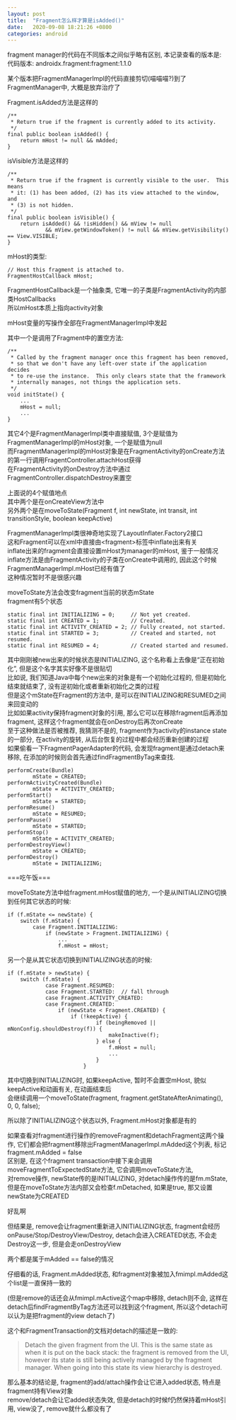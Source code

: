 ```yaml
---
layout: post
title:  "Fragment怎么样才算是isAdded()"
date:   2020-09-08 18:21:26 +0800
categories: android
---
```


fragment manager的代码在不同版本之间似乎略有区别, 本记录查看的版本是:  
代码版本: androidx.fragment:fragment:1.1.0

某个版本把FragmentManagerImpl的代码直接剪切(喵喵喵?)到了FragmentManager中, 大概是放弃治疗了

Fragment.isAdded方法是这样的

    /**
     * Return true if the fragment is currently added to its activity.
     */
    final public boolean isAdded() {
        return mHost != null && mAdded;
    }

isVisible方法是这样的  

    /**
     * Return true if the fragment is currently visible to the user.  This means
     * it: (1) has been added, (2) has its view attached to the window, and
     * (3) is not hidden.
     */
    final public boolean isVisible() {
        return isAdded() && !isHidden() && mView != null
                && mView.getWindowToken() != null && mView.getVisibility() == View.VISIBLE;
    }

mHost的类型:

    // Host this fragment is attached to.
    FragmentHostCallback mHost;

FragmentHostCallback是一个抽象类, 它唯一的子类是FragmentActivity的内部类HostCallbacks  
所以mHost本质上指向activity对象

mHost变量的写操作全部在FragmentManagerImpl中发起

其中一个是调用了Fragment中的置空方法:

    /**
     * Called by the fragment manager once this fragment has been removed,
     * so that we don't have any left-over state if the application decides
     * to re-use the instance.  This only clears state that the framework
     * internally manages, not things the application sets.
     */
    void initState() {
        ...
        mHost = null;
        ...
    }

其它4个是FragmentManagerImpl类中直接赋值, 3个是赋值为FragmentManagerImpl的mHost对象, 一个是赋值为null  
而FragmentManagerImpl的mHost对象是在FragmentActivity的onCreate方法的第一行调用FragentController.attachHost获得  
在FragmentActivity的onDestroy方法中通过FragmentController.dispatchDestroy来置空

上面说的4个赋值地点  
其中两个是在onCreateView方法中  
另外两个是在moveToState(Fragment f, int newState, int transit, int transitionStyle, boolean keepActive)

FragmentManagerImpl类很神奇地实现了LayoutInflater.Factory2接口  
这和Fragment可以在xml中直接由&lt;fragment&gt;标签中inflate出来有关  
inflate出来的fragment会直接设置mHost为manager的mHost, 鉴于一般情况inflate方法是由FragmentActivity的子类在onCreate中调用的, 因此这个时候FragmentManagerImpl.mHost已经有值了  
这种情况暂时不是很感兴趣

moveToState方法会改变fragment当前的状态mState  
fragment有5个状态

    static final int INITIALIZING = 0;     // Not yet created.
    static final int CREATED = 1;          // Created.
    static final int ACTIVITY_CREATED = 2; // Fully created, not started.
    static final int STARTED = 3;          // Created and started, not resumed.
    static final int RESUMED = 4;          // Created started and resumed.

其中刚刚被new出来的时候状态是INITIALIZING, 这个名称看上去像是“正在初始化”, 但是这个名字其实好像不是很贴切  
比如说, 我们知道Java中每个new出来的对象是有一个初始化过程的, 但是初始化结束就结束了, 没有逆初始化或者重新初始化之类的过程  
但是这个mState在Fragment的方法中, 是可以在INITIALIZING和RESUMED之间来回变动的  
比如如果activity保持fragment对象的引用, 那么它可以在移除fragment后再添加fragment, 这样这个fragment就会在onDestroy后再次onCreate  
至于这种做法是否被推荐, 我猜测不是的, fragment作为activity的instance state的一部分, 在activity的旋转, 从后台恢复的过程中都会经历重新创建的过程  
如果偷看一下FragmentPagerAdapter的代码, 会发现fragment是通过detach来移除,  在添加的时候则会首先通过findFragmentByTag来查找. 

    performCreate(Bundle)
            mState = CREATED;
    performActivityCreated(Bundle)
            mState = ACTIVITY_CREATED;
    performStart()
            mState = STARTED;
    performResume()
            mState = RESUMED;
    performPause()
            mState = STARTED;
    performStop()
            mState = ACTIVITY_CREATED;
    performDestroyView()
            mState = CREATED;
    performDestroy()
            mState = INITIALIZING;


===吃午饭===

moveToState方法中给fragment.mHost赋值的地方, 一个是从INITIALIZING切换到任何其它状态的时候:

    if (f.mState <= newState) {
        switch (f.mState) {
            case Fragment.INITIALIZING:
                if (newState > Fragment.INITIALIZING) {
                    ...
                    f.mHost = mHost;

另一个是从其它状态切换到INITIALIZING状态的时候: 

    if (f.mState > newState) {
        switch (f.mState) {
                case Fragment.RESUMED:
                case Fragment.STARTED:  // fall through
                case Fragment.ACTIVITY_CREATED:
                case Fragment.CREATED:
                    if (newState < Fragment.CREATED) {
                        if (!keepActive) {
                                if (beingRemoved || mNonConfig.shouldDestroy(f)) {
                                    makeInactive(f);
                                } else {
                                    f.mHost = null;
                                    ...
                                }
                            }

其中切换到INITIALIZING时, 如果keepActive, 暂时不会置空mHost, 貌似keepActive和动画有关, 在动画结束后  
会继续调用一个moveToState(fragment, fragment.getStateAfterAnimating(), 0, 0, false);

所以除了INITIALIZING这个状态以外, Fragment.mHost对象都是有的  

如果查看对fragment进行操作的removeFragment和detachFragment这两个操作, 它们都会把fragment移除出FragmentManagerImpl.mAdded这个列表, 标记fragment.mAdded = false  
区别是, 在这个fragment transaction中接下来会调用moveFragmentToExpectedState方法, 它会调用moveToState方法,   
对remove操作, newState传的是INITIALIZING, 对detach操作传的是fm.mState, 但是在moveToState方法内部又会检查f.mDetached, 如果是true, 那又设置newState为CREATED  

好乱啊

但结果是, remove会让fragment重新进入INITIALIZING状态, fragment会经历onPause/Stop/DestroyView/Destroy, detach会进入CREATED状态, 不会走Destroy这一步, 但是会走onDestroyView

两个都是属于mAdded == false的情况

仔细看的话, Fragment.mAdded状态, 和fragment对象被加入fmimpl.mAdded这个list是一直保持一致的

(但是remove的话还会从fmimpl.mActive这个map中移除, detach则不会, 这样在detach后findFragmentByTag方法还可以找到这个fragment, 所以这个detach可以认为是把fragment的view detach了)

这个和FragmentTransaction的文档对detach的描述是一致的:

>Detach the given fragment from the UI. This is the same state as when it is put on the back stack: the fragment is removed from the UI, however its state is still being actively managed by the fragment manager. When going into this state its view hierarchy is destroyed.



那么基本的结论是, fragment的add/attach操作会让它进入added状态, 特点是fragment持有View对象  
remove/detach会让它added状态失效, 但是detach的时候f仍然保持着mHost引用, view没了, remove就什么都没有了  